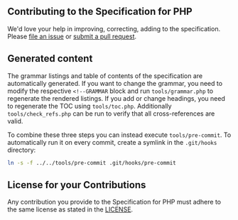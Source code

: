 ## Contributing to the Specification for PHP

We'd love your help in improving, correcting, adding to the specification.
Please [file an issue](https://github.com/php/php-langspec/issues)
or [submit a pull request](https://github.com/php/php-langspec/pulls).

## Generated content

The grammar listings and table of contents of the specification are automatically
generated. If you want to change the grammar, you need to modify the respective
`<!--GRAMMAR` block and run `tools/grammar.php` to regenerate the rendered listings.
If you add or change headings, you need to regenerate the TOC using `tools/toc.php`.
Additionally `tools/check_refs.php` can be run to verify that all cross-references
are valid.

To combine these three steps you can instead execute `tools/pre-commit`. To
automatically run it on every commit, create a symlink in the `.git/hooks` directory:

```sh
ln -s -f ../../tools/pre-commit .git/hooks/pre-commit
```

## License for your Contributions

Any contribution you provide to the Specification for PHP must adhere to the
same license as stated in the [LICENSE](LICENSE).
